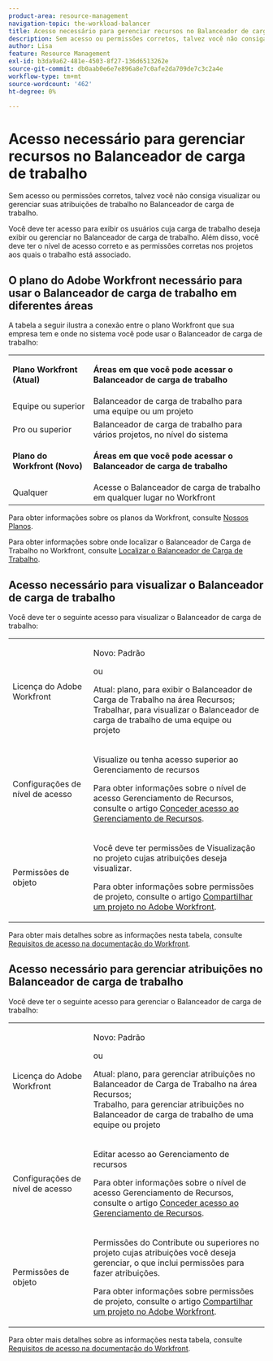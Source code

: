 ```yaml
---
product-area: resource-management
navigation-topic: the-workload-balancer
title: Acesso necessário para gerenciar recursos no Balanceador de carga de trabalho
description: Sem acesso ou permissões corretos, talvez você não consiga visualizar ou gerenciar suas atribuições de trabalho no Balanceador de carga de trabalho.
author: Lisa
feature: Resource Management
exl-id: b3da9a62-481e-4503-8f27-136d6513262e
source-git-commit: db0aab0e6e7e896a8e7c0afe2da709de7c3c2a4e
workflow-type: tm+mt
source-wordcount: '462'
ht-degree: 0%

---
```


# Acesso necessário para gerenciar recursos no Balanceador de carga de trabalho

Sem acesso ou permissões corretos, talvez você não consiga visualizar ou gerenciar suas atribuições de trabalho no Balanceador de carga de trabalho.

Você deve ter acesso para exibir os usuários cuja carga de trabalho deseja exibir ou gerenciar no Balanceador de carga de trabalho. Além disso, você deve ter o nível de acesso correto e as permissões corretas nos projetos aos quais o trabalho está associado.

## O plano do Adobe Workfront necessário para usar o Balanceador de carga de trabalho em diferentes áreas

A tabela a seguir ilustra a conexão entre o plano Workfront que sua empresa tem e onde no sistema você pode usar o Balanceador de carga de trabalho:

<table style="table-layout:auto"> 
 <col> 
 <col> 
 <tbody> 
  <tr> 
   <td role="rowheader"><p><b>Plano Workfront (Atual)</b></p></td> 
   <td> <p><b>Áreas em que você pode acessar o Balanceador de carga de trabalho</b></p> </td> 
  </tr> 
  <tr> 
   <td role="rowheader">Equipe ou superior </td> 
   <td>Balanceador de carga de trabalho para uma equipe ou um projeto</td> 
  </tr> 
  <tr> 
   <td role="rowheader">Pro ou superior</td> 
   <td>Balanceador de carga de trabalho para vários projetos, no nível do sistema</td> 
  </tr> 
  <tr> 
   <td role="rowheader"><p><b>Plano do Workfront (Novo)</b></p></td> 
   <td> <p><b>Áreas em que você pode acessar o Balanceador de carga de trabalho</b></p> </td> 
  </tr>
  <tr> 
   <td role="rowheader">Qualquer </td> 
   <td>Acesse o Balanceador de carga de trabalho em qualquer lugar no Workfront</td> 
  </tr> 
 </tbody> 
</table>

Para obter informações sobre os planos da Workfront, consulte [Nossos Planos](https://www.workfront.com/plans).

Para obter informações sobre onde localizar o Balanceador de Carga de Trabalho no Workfront, consulte [Localizar o Balanceador de Carga de Trabalho](../../resource-mgmt/workload-balancer/locate-workload-balancer.md).

## Acesso necessário para visualizar o Balanceador de carga de trabalho

Você deve ter o seguinte acesso para visualizar o Balanceador de carga de trabalho:

<table style="table-layout:auto"> 
 <col> 
 <col> 
 <tbody>
  <tr> 
   <td role="rowheader">Licença do Adobe Workfront</td> 
   <td><p>Novo: Padrão</p>
       <p>ou</p>
       <p>Atual: plano, para exibir o Balanceador de Carga de Trabalho na área Recursos;</br>
       Trabalhar, para visualizar o Balanceador de carga de trabalho de uma equipe ou projeto</p></td>
  </tr>  
  <tr> 
   <td role="rowheader">Configurações de nível de acesso</td> 
   <td> <p>Visualize ou tenha acesso superior ao Gerenciamento de recursos</p> <p>Para obter informações sobre o nível de acesso Gerenciamento de Recursos, consulte o artigo <a href="../../administration-and-setup/add-users/configure-and-grant-access/grant-access-resource-management.md" class="MCXref xref">Conceder acesso ao Gerenciamento de Recursos</a>.</p></td> 
  </tr> 
  <tr> 
   <td role="rowheader">Permissões de objeto</td> 
   <td> <p>Você deve ter permissões de Visualização no projeto cujas atribuições deseja visualizar. </p> <p>Para obter informações sobre permissões de projeto, consulte o artigo <a href="../../workfront-basics/grant-and-request-access-to-objects/share-a-project.md" class="MCXref xref">Compartilhar um projeto no Adobe Workfront</a>.</p></td> 
  </tr> 
 </tbody> 
</table>

Para obter mais detalhes sobre as informações nesta tabela, consulte [Requisitos de acesso na documentação do Workfront](/help/quicksilver/administration-and-setup/add-users/access-levels-and-object-permissions/access-level-requirements-in-documentation.md).

## Acesso necessário para gerenciar atribuições no Balanceador de carga de trabalho

Você deve ter o seguinte acesso para gerenciar o Balanceador de carga de trabalho:

<table style="table-layout:auto"> 
 <col> 
 <col> 
 <tbody>
  <tr> 
   <td role="rowheader">Licença do Adobe Workfront</td> 
   <td><p>Novo: Padrão</p>
       <p>ou</p>
       <p>Atual: plano, para gerenciar atribuições no Balanceador de Carga de Trabalho na área Recursos;</br>
       Trabalho, para gerenciar atribuições no Balanceador de carga de trabalho de uma equipe ou projeto</p></td>
  </tr> 
  <tr> 
   <td role="rowheader">Configurações de nível de acesso</td> 
   <td> <p>Editar acesso ao Gerenciamento de recursos</p> 
     <p>Para obter informações sobre o nível de acesso Gerenciamento de Recursos, consulte o artigo <a href="../../administration-and-setup/add-users/configure-and-grant-access/grant-access-resource-management.md" class="MCXref xref">Conceder acesso ao Gerenciamento de Recursos</a>.</p> </td> 
  </tr> 
  <tr> 
   <td role="rowheader">Permissões de objeto</td> 
   <td> <p> Permissões do Contribute ou superiores no projeto cujas atribuições você deseja gerenciar, o que inclui permissões para fazer atribuições. </p> <p>Para obter informações sobre permissões de projeto, consulte o artigo <a href="../../workfront-basics/grant-and-request-access-to-objects/share-a-project.md" class="MCXref xref">Compartilhar um projeto no Adobe Workfront</a>.</p></td>
  </tr> 
 </tbody> 
</table>

Para obter mais detalhes sobre as informações nesta tabela, consulte [Requisitos de acesso na documentação do Workfront](/help/quicksilver/administration-and-setup/add-users/access-levels-and-object-permissions/access-level-requirements-in-documentation.md).

<!--these notes were inside the table: for the Edit access to Res Management
<p data-mc-conditions="QuicksilverOrClassic.Draft mode">View or higher access to Financial Data, if you want to view information by cost (NOTE: this is not possible yet!)</p>    
     <p data-mc-conditions="QuicksilverOrClassic.Draft mode">For information about the Financial Data access level, see the article<a href="../../administration-and-setup/add-users/configure-and-grant-access/grant-access-financial.md" class="MCXref xref">Grant access to financial data</a>. (NOTE: this is not possible yet!)</p>
    -->